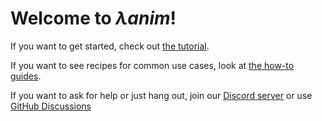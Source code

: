 # Welcome to _λanim_!

If you want to get started, check out [the tutorial](tutorial/installation).

If you want to see recipes for common use cases, look at [the how-to guides](howtos).

If you want to ask for help or just hang out, join our [Discord server](https://discord.gg/R34zxGQT)
or use [GitHub Discussions](https://github.com/decorator-factory/lanim/discussions)
